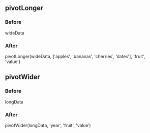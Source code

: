 <script lang="ts">
	import Preview from '$lib/docs/Preview.svelte';
	import { pivotLonger, pivotWider } from '$lib/utils/pivot';
	import { wideData, longData } from '$lib/utils/genData';

	const wideDataDisplay = JSON.stringify(wideData, null, 2);
	const longDataDisplay = JSON.stringify(longData, null, 2);

	const pivotLongerResult = pivotLonger(wideData, ['apples', 'bananas', 'cherries', 'dates'], 'fruit', 'value');
	const pivotLongerDisplay = JSON.stringify(pivotLongerResult, null, 2);

	const pivotWiderResult = pivotWider(longData, 'year', 'fruit', 'value');
	const pivotWiderDisplay = JSON.stringify(pivotWiderResult, null, 2);
</script>

## pivotLonger

### Before

<Preview code={wideDataDisplay} highlight showCode>
  wideData
</Preview>

### After

<Preview code={pivotLongerDisplay} highlight showCode>
	pivotLonger(wideData, ['apples', 'bananas', 'cherries', 'dates'], 'fruit', 'value')
</Preview>

## pivotWider

### Before

<Preview code={longDataDisplay} highlight showCode>
  longData
</Preview>

### After

<Preview code={pivotWiderDisplay} highlight showCode>
	pivotWider(longData, 'year', 'fruit', 'value')
</Preview>
